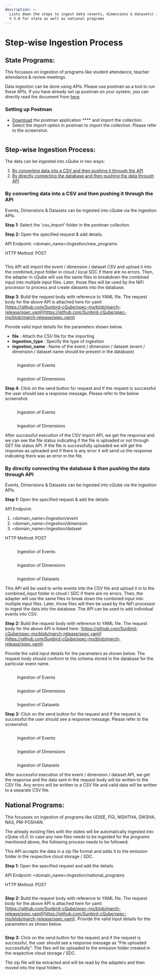 ```yaml
---
description: >-
  Lists down the steps to ingest data (events, dimensions & datasets) into cQube
  V 5.0 for state as well as national programs
---
```


# Step-wise Ingestion Process

## State Programs:

This focusses on ingestion of programs like student attendance, teacher attendance & review meetings.

Data ingestion can be done using APIs. Please use postman as a tool to run these APIs. If you have already set up postman on your system, you can directly read the document from [here](step-wise-ingestion-process.md#step-wise-ingestion-process).

### **Setting up Postman** <a href="#setting-up-postman" id="setting-up-postman"></a>

* [Download](https://www.postman.com/downloads/) the postman application **** and import the collection.
* Select the import option in postman to import the collection. Please refer to the screenshot.

<figure><img src="../.gitbook/assets/image (6) (1) (2).png" alt=""><figcaption></figcaption></figure>

## Step-wise Ingestion Process:

The data can be ingested into cQube in two ways:

1. [By converting data into a CSV and then pushing it through the API](step-wise-ingestion-process.md#by-converting-data-into-a-csv-and-then-pushing-it-through-the-api)
2. [By directly connecting the database and then pushing the data through API ](step-wise-ingestion-process.md#by-directly-connecting-the-database-and-then-pushing-the-data-through-api)

### **By converting data into a CSV and then pushing it through the API**

Events, Dimensions & Datasets can be ingested into cQube via the ingestion APIs.

**Step 1:** Select the 'csv\_import' folder in the postman collection.

**Step 2:** Open the specified request & add details.

API Endpoint: \<domain\_name>/ingestion/new\_programs

HTTP Method: POST

<figure><img src="../.gitbook/assets/image (7) (2).png" alt=""><figcaption></figcaption></figure>

This API will import the event / dimension / dataset CSV and upload it into the combined\_input folder in cloud / local SDC if there are no errors. Then, the adapter in cQube will use the same files to breakdown the combined input into multiple input files. Later, those files will be used by the NiFi processor to process and create datasets into the database.

**Step 3**: Build the request body with reference to YAML file. The request body for the above API is attached here for yaml: [https://github.com/Sunbird-cQube/spec-ms/blob/march-release/spec.yaml](https://github.com/Sunbird-cQube/spec-ms/blob/march-release/spec.yaml)

Provide valid input details for the parameters shown below.

* **file** : Attach the CSV file for the importing&#x20;
* **ingestion\_type** : Specify the type of ingestion
* **ingestion\_name** : Name of the event / dimension / dataset (event / dimension / dataset name should be present in the database)

<figure><img src="../.gitbook/assets/image (19).png" alt=""><figcaption><p>Ingestion of Events</p></figcaption></figure>

<figure><img src="../.gitbook/assets/image (15) (1).png" alt=""><figcaption><p>Ingestion of Dimensions</p></figcaption></figure>

**Step 4**: Click on the send button for request and if the request is successful the user should see a response message. Please refer to the below screenshot.

<figure><img src="../.gitbook/assets/image (12) (1).png" alt=""><figcaption><p>Ingestion of Events</p></figcaption></figure>

<figure><img src="../.gitbook/assets/image (17).png" alt=""><figcaption><p>Ingestion of Dimensions</p></figcaption></figure>

After successful execution of the CSV import API, we get the response and we can see the file status indicating if the file is uploaded or not through GET file status API. If the file is successfully uploaded we will get the response as uploaded and if there is any error it will send us the response indicating there was an error in the file.

### By directly connecting the database & then pushing the data through API&#x20;

Events, Dimensions & Datasets can be ingested into cQube via the ingestion APIs.

**Step 1:** Open the specified request & add the details

API Endpoint:&#x20;

1. \<domain\_name>/ingestion/event
2. \<domain\_name>/ingestion/dimension
3. \<domain\_name>/ingestion/dataset

HTTP Method: POST

<figure><img src="../.gitbook/assets/image (3) (1).png" alt=""><figcaption><p>Ingestion of Events</p></figcaption></figure>

<figure><img src="../.gitbook/assets/image (14).png" alt=""><figcaption><p>Ingestion of Dimensions</p></figcaption></figure>

<figure><img src="../.gitbook/assets/image (5) (1) (2).png" alt=""><figcaption><p>Ingestion of Datasets</p></figcaption></figure>

This API will be used to write events into the CSV file and upload it in to the combined\_input folder in cloud / SDC if there are no errors. Then, the adapter will use the same files to break down the combined input into multiple input files. Later, those files will then be used by the NiFi processor to ingest the data into the database. The API can be used to add individual events into CSV.

**Step 2:** Build the request body with reference to YAML file. The request body for the above API is linked here: [https://github.com/Sunbird-cQube/spec-ms/blob/march-release/spec.yaml](https://github.com/Sunbird-cQube/spec-ms/blob/march-release/spec.yaml)

Provide the valid input details for the parameters as shown below. The request body should conform to the schema stored in the database for the particular event name.

<figure><img src="../.gitbook/assets/image (10).png" alt=""><figcaption><p>Ingestion of Events</p></figcaption></figure>

<figure><img src="../.gitbook/assets/image (16) (1).png" alt=""><figcaption><p>Ingestion of Dimensions</p></figcaption></figure>

<figure><img src="../.gitbook/assets/image (4) (3).png" alt=""><figcaption><p>Ingestion of Datasets</p></figcaption></figure>

**Step 3:** Click on the send button for the request and if the request is successful the user should see a response message. Please refer to the screenshot.

<figure><img src="../.gitbook/assets/image (18).png" alt=""><figcaption><p>Ingestion of Events</p></figcaption></figure>

<figure><img src="../.gitbook/assets/image (2) (4).png" alt=""><figcaption><p>Ingestion of Dimensions</p></figcaption></figure>

<figure><img src="../.gitbook/assets/image (4) (1).png" alt=""><figcaption><p>Ingestion of Datasets</p></figcaption></figure>

After successful execution of the event / dimension / dataset API, we get the response and the data sent in the request body will be written to the CSV file. Any errors will be written to a CSV file and valid data will be written to a separate CSV file.

## National Programs:

This focusses on ingestion of programs like UDISE, PGI, NISHTHA, DIKSHA, NAS, PM-POSHAN.

The already existing files with the states will be automatically ingested into cQube v5.0. In case any new files needs to be ingested for the programs mentioned above, the following process needs to be followed:

This API accepts the data in a zip file format and adds it to the emission folder in the respective cloud storage / SDC.

**Step 1:** Open the specified request and add the details.

API Endpoint: \<domain\_name>/ingestion/national\_programs

HTTP Method: POST

<figure><img src="../.gitbook/assets/image (1) (1) (3).png" alt=""><figcaption></figcaption></figure>

**Step 2:** Build the request body with reference to YAML file. The request body for the above API is attached here for yaml: [https://github.com/Sunbird-cQube/spec-ms/blob/march-release/spec.yaml](https://github.com/Sunbird-cQube/spec-ms/blob/march-release/spec.yaml). Provide the valid input details for the parameters as shown below.

<figure><img src="../.gitbook/assets/image (11) (1) (1).png" alt=""><figcaption></figcaption></figure>

**Step 3:** Click on the send button for the request and if the request is successful, the user should see a response message as “File uploaded successfully”. The files will be uploaded to the emission folder created in the respective cloud storage / SDC.

The zip file will be extracted and will be read by the adapters and then moved into the input folders.

<figure><img src="../.gitbook/assets/image (13) (1).png" alt=""><figcaption></figcaption></figure>

